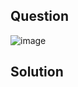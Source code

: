 ## Question

![image](https://github.com/user-attachments/assets/30dc5b6d-5151-468d-a262-4f182a1335d0)

## Solution
